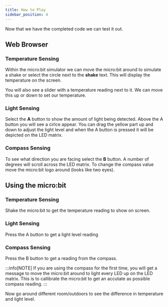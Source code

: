 ```yaml
---
title: How to Play
sidebar_position: 4
---
```

Now that we have the completed code we can test it out.

## Web Browser

### Temperature Sensing

Within the micro:bit simulator we can move the micro:bit around to simulate a shake or select the circle next to the **shake** text. This will display the temperature on the screen.

You will also see a slider with a temperature reading next to it. We can move this up or down to set our temperature.

### Light Sensing

Select the **A** button to show the amount of light being detected. Above the A button you will see a cirlce appear. You can drag the yellow part up and down to adjust the light level and when the A button is pressed it will be depicted on the LED matrix.

### Compass Sensing

To see what direction you are facing select the **B** button. A number of degrees will scroll across the LED matrix. To change the compass value move the micro:bit logo around (looks like two eyes).

## Using the micro:bit

### Temperature Sensing

Shake the micro:bit to get the temperature reading to show on screen.

### Light Sensing

Press the A button to get a light level reading

### Compass Sensing

Press the B button to get a reading from the compass.

:::info[NOTE]
If you are using the compass for the first time, you will get a message to move the micro:bit around to light every LED up on the LED matrix. This is to callibrate the micro:bit to get an accutate as possible compass reading.
:::

Now go around different room/outdoors to see the difference in temperature and light level.
